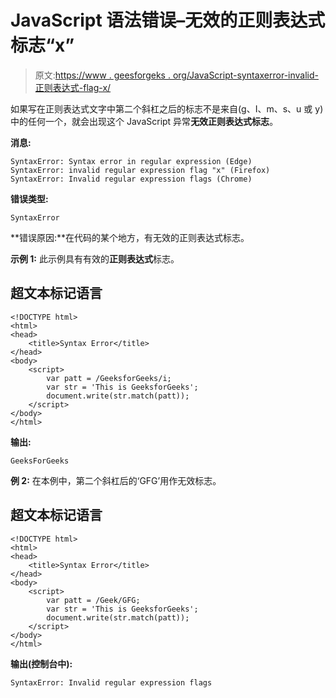 # JavaScript 语法错误–无效的正则表达式标志“x”

> 原文:[https://www . geesforgeks . org/JavaScript-syntaxerror-invalid-正则表达式-flag-x/](https://www.geeksforgeeks.org/javascript-syntaxerror-invalid-regular-expression-flag-x/)

如果写在正则表达式文字中第二个斜杠之后的标志不是来自(g、I、m、s、u 或 y)中的任何一个，就会出现这个 JavaScript 异常**无效正则表达式标志**。

**消息:**

```
SyntaxError: Syntax error in regular expression (Edge) 
SyntaxError: invalid regular expression flag "x" (Firefox)
SyntaxError: Invalid regular expression flags (Chrome)

```

**错误类型:**

```
SyntaxError

```

**错误原因:**在代码的某个地方，有无效的正则表达式标志。

**示例 1:** 此示例具有有效的**正则表达式**标志。

## 超文本标记语言

```
<!DOCTYPE html>
<html>
<head>
    <title>Syntax Error</title>
</head>
<body>
    <script>
        var patt = /GeeksforGeeks/i;
        var str = 'This is GeeksforGeeks';
        document.write(str.match(patt));
    </script>
</body>
</html>
```

**输出:**

```
GeeksForGeeks

```

**例 2:** 在本例中，第二个斜杠后的‘GFG’用作无效标志。

## 超文本标记语言

```
<!DOCTYPE html>
<html>
<head>
    <title>Syntax Error</title>
</head>
<body>
    <script>
        var patt = /Geek/GFG;
        var str = 'This is GeeksforGeeks';
        document.write(str.match(patt));
    </script>
</body>
</html>
```

**输出(控制台中):**

```
SyntaxError: Invalid regular expression flags

```
